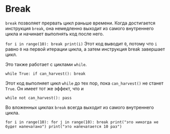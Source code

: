 # Break
`break` позволяет прервать цикл раньше времени. Когда достигается инструкция `break`, она немедленно выходит из самого внутреннего цикла и начинает выполнять код после него.

`for i in range(10):
	break
print(i)`
Этот код выводит `0`, потому что `i` равно `0` на первой итерации цикла, а затем инструкция break завершает цикл.

Это также работает с циклами `while`.

`while True:
	if can_harvest():
		break`

Этот код выполняет цикл `while` до тех пор, пока `can_harvest()` не станет `True`. 
Он имеет тот же эффект, что и

`while not can_harvest():
	pass`

Во вложенных циклах `break` всегда выходит из самого внутреннего цикла.

`for i in range(10):
	for j in range(10):
		break
		print("это никогда не будет напечатано")
	print("это напечатается 10 раз")`